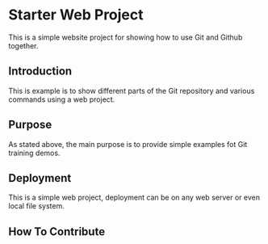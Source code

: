 # Starter Web Project

This is a simple website project for showing how to use Git and Github together.

## Introduction

This is example is to show different parts of the Git repository and various commands using a web project.

## Purpose

As stated above, the main purpose is to provide simple examples fot Git training demos.

## Deployment

This is a simple web project, deployment can be on any web server or even local file system.

## How To Contribute